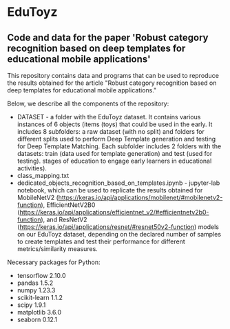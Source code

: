# EduToyz

## Code and data for the paper 'Robust category recognition based on deep templates for educational mobile applications'

This repository contains data and programs that can be used to reproduce the results obtained for the article "Robust category recognition based on deep templates for educational mobile applications."

Below, we describe all the components of the repository:

* DATASET -  a folder with the EduToyz dataset. It contains various instances of 6 objects (items (toys) that could be used in the early. It includes 8 subfolders: a raw dataset (with no split) and folders for different splits used to perform Deep Template generation and testing for Deep Template Matching. Each subfolder includes 2 folders with the datasets: train (data used for template generation) and test (used for testing).
stages of education to engage early learners in educational activities).
* class_mapping.txt 
* dedicated_objects_recognition_based_on_templates.ipynb - jupyter-lab notebook, which can be used to replicate the results obtained for 
MobileNetV2 (https://keras.io/api/applications/mobilenet/#mobilenetv2-function), 
EfficientNetV2B0 (https://keras.io/api/applications/efficientnet_v2/#efficientnetv2b0-function),
and ResNetV2 (https://keras.io/api/applications/resnet/#resnet50v2-function) 
 models on our EduToyz dataset, depending on the declared number of samples to create templates and test their performance for different metrics/similarity measures. 


Necessary packages for Python:

* tensorflow 2.10.0
* pandas 1.5.2
* numpy 1.23.3
* scikit-learn 1.1.2
* scipy 1.9.1
* matplotlib 3.6.0
* seaborn 0.12.1